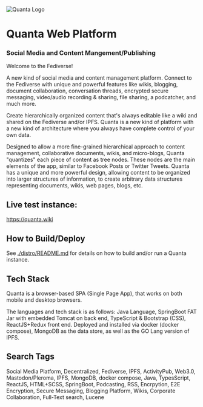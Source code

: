 ![Quanta Logo](https://quanta.wiki/branding/logo-250px-tr.jpg)

# Quanta Web Platform

### Social Media and Content Mangement/Publishing

Welcome to the Fediverse!

A new kind of social media and content management platform. Connect to the Fediverse with unique and powerful features like wikis, blogging, document collaboration, conversation threads, encrypted secure messaging, video/audio recording & sharing, file sharing, a podcatcher, and much more.

Create hierarchically organized content that's always editable like a wiki and shared on the Fediverse and/or IPFS. Quanta is a new kind of platform with a new kind of architecture where you always have complete control of your own data.

Designed to allow a more fine-grained hierarchical approach to content management, collaborative documents, wikis, and micro-blogs, Quanta "quantizes" each piece of content as tree nodes. These nodes are the main elements of the app, similar to Facebook Posts or Twitter Tweets. Quanta has a unique and more powerful design, allowing content to be organized into larger structures of information, to create arbitrary data structures representing documents, wikis, web pages, blogs, etc.

## Live test instance:

https://quanta.wiki

## How to Build/Deploy

See [./distro/README.md](./distro/README.md) for details on how to build and/or run a Quanta instance. 


## Tech Stack

Quanta is a browser-based SPA (Single Page App), that works on both mobile and desktop browsers. 

The languages and tech stack is as follows: Java Language, SpringBoot FAT Jar with embedded Tomcat on back end, TypeScript & Bootstrap (CSS), ReactJS+Redux front end. Deployed and installed via docker (docker compose), MongoDB as the data store, as well as the GO Lang version of IPFS.

## Search Tags

Social Media Platform, Decentralized, Fediverse, IPFS, ActivityPub, Web3.0, Mastodon/Pleroma, IPFS, MongoDB, docker compose, Java, TypesScript, ReactJS, HTML+SCSS, SpringBoot, Podcasting, RSS, Encrpytion, E2E Encryption, Secure Messaging, Blogging Platform, Wikis, Corporate Collaboration, Full-Text search, Lucene